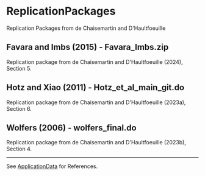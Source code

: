 # ReplicationPackages
Replication Packages from de Chaisemartin and D'Haultfoeuille

## Favara and Imbs (2015) - Favara_Imbs.zip
Replication package from de Chaisemartin and D'Haultfoeuille (2024), Section 5.

## Hotz and Xiao (2011) - Hotz_et_al_main_git.do
Replication package from de Chaisemartin and D'Haultfoeuille (2023a), Section 6.

## Wolfers (2006) - wolfers_final.do
Replication package from de Chaisemartin and D'Haultfoeuille (2023b), Section 4.

---

See [ApplicationData](https://github.com/chaisemartinPackages/ApplicationData) for References. 
